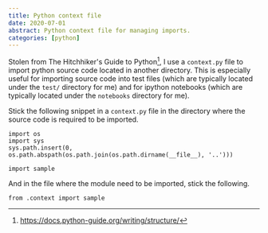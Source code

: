 ```yaml
---
title: Python context file
date: 2020-07-01
abstract: Python context file for managing imports.
categories: [python]
---
```


Stolen from The Hitchhiker's Guide to Python[^hitchhiker], I use a
`context.py` file to import python source code located in another
directory. This is especially useful for importing source code into
test files (which are typically located under the `test/` directory
for me) and for ipython notebooks (which are typically located under
the `notebooks` directory for me).

Stick the following snippet in a `context.py` file in the directory
where the source code is required to be imported.

```{.python filename="context.py"}
import os
import sys
sys.path.insert(0, os.path.abspath(os.path.join(os.path.dirname(__file__), '..')))

import sample
```

And in the file where the module need to be imported, stick the
following.

```{.python filename="your-python-file.py"}
from .context import sample
```

[^hitchhiker]: https://docs.python-guide.org/writing/structure/
